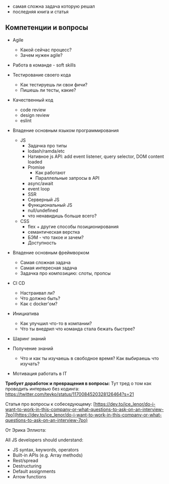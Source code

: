 - самая сложна задача которую решал
- последняя книга и статья

## Компетенции и вопросы

- Agile
    - Какой сейчас процесс?
    - Зачем нужен agile?
- Работа в команде - soft skills
- Тестирование своего кода
    - Как тестируешь ли свои фичи?
    - Пишешь ли тесты, какие?
- Качественный код
    - code review
    - design review
    - eslint
- Владение основным языком программирования
    - JS
        - Задачка про типы
        - lodash/ramda/etc
        - Нативное js API: add event listener, query selector, DOM content loaded
        - Promise
            - Как работают
            - Параллельные запросы в API
        - async/await
        - event loop
        - SSR
        - Cерверный JS
        - Функциональный JS
        - null/undefined
        - что ненавидишь больше всего?
    - CSS
        - flex + другие способы позиционирования
        - семантическая верстка
        - БЭМ - что такое и зачем?
        - Доступность

- Владение основным фреймворком
    - Самая сложная задача
    - Самая интересная задача
    - Задачка про композицию: слоты, пропсы
- CI CD
    - Настраивал ли?
    - Что должно быть?
    - Как с docker'ом?
- Инициатива
    - Как улучшил что-то в компании?
    - Что ты внедрил что команда стала бежать быстрее?
- Шаринг знаний
- Получение знаний
    - Что и как ты изучаешь в свободное время? Как выбираешь что изучать?
- Мотивация работать в IT

**Требует доработок и превращения в вопросы:**
Тут тред о том как проводить интервью без кодинга: https://twitter.com/tevko/status/1170084520328126464?s=21

Статья про вопросы к собеседующему: [https://dev.to/ice_lenor/do-i-want-to-work-in-this-company-or-what-questions-to-ask-on-an-interview-7po](https://dev.to/ice_lenor/do-i-want-to-work-in-this-company-or-what-questions-to-ask-on-an-interview-7po)

От Эрика Эллиота:

All JS developers should understand:
* JS syntax, keywords, operators
* Built-in APIs (e.g. Array methods)
* Rest/spread
* Destructuring
* Default assignments
* Arrow functions
